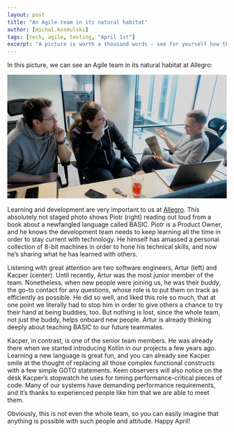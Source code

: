 ```yaml
---
layout: post
title: "An Agile team in its natural habitat"
author: [michal.kosmulski]
tags: [tech, agile, testing, "April 1st"]
excerpt: "A picture is worth a thousand words — see for yourself how this unique Agile team learns BASIC from their Product Owner."
---
```

In this picture, we can see an Agile team in its natural habitat at Allegro:

![An Agile team in its natural habitat at Allegro](/img/articles/2022-03-31-agile-team-natural-habitat/allegro-agile-team-natural-habitat.jpg)

Learning and development are very important to us at [Allegro](https://allegro.tech/). This absolutely not staged photo
shows Piotr (right) reading out loud from a book about a newfangled language called BASIC. Piotr is a Product Owner,
and he knows the development team needs to keep learning all the time in order to stay current with technology. He
himself has amassed a personal collection of 8-bit machines in order to hone his technical skills, and now he’s sharing
what he has learned with others.

Listening with great attention are two software engineers, Artur (left) and Kacper (center). Until recently, Artur was
the most junior member of the team. Nonetheless, when new people were joining us, he was their _buddy_, the go-to
contact for any questions, whose role is to put them on track as efficiently as possible. He did so well, and liked
this role so much, that at one point we literally had to stop him in order to give others a chance to try their hand
at being buddies, too. But nothing is lost, since the whole team, not just the buddy, helps onboard new people. Artur
is already thinking deeply about teaching BASIC to our future teammates.

Kacper, in contrast, is one of the senior team members. He was already there when we started introducing Kotlin in our
projects a few years ago. Learning a new language is great fun, and you can already see Kacper smile at the thought
of replacing all those complex functional constructs with a few simple GOTO statements. Keen observers will also notice
on the desk Kacper’s stopwatch he uses for timing performance-critical pieces of code. Many of our systems have
demanding performance requirements, and it’s thanks to experienced people like him that we are able to meet them.

Obviously, this is not even the whole team, so you can easily imagine that anything is possible with such people
and attitude. Happy April!
